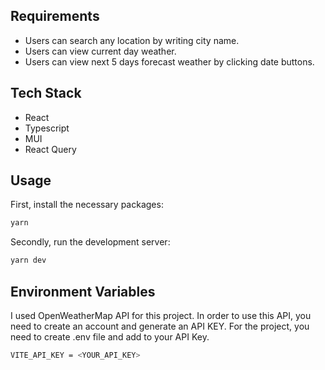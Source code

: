 ## Requirements

- Users can search any location by writing city name.
- Users can view current day weather.
- Users can view next 5 days forecast weather by clicking date buttons.

## Tech Stack

- React
- Typescript
- MUI
- React Query

## Usage

First, install the necessary packages:

```bash
yarn
```

Secondly, run the development server:

```bash
yarn dev
```

## Environment Variables

I used OpenWeatherMap API for this project. In order to use this API, you need to create an account and generate an API KEY. For the project, you need to create .env file and add to your API Key.

```bash
VITE_API_KEY = <YOUR_API_KEY>
```

